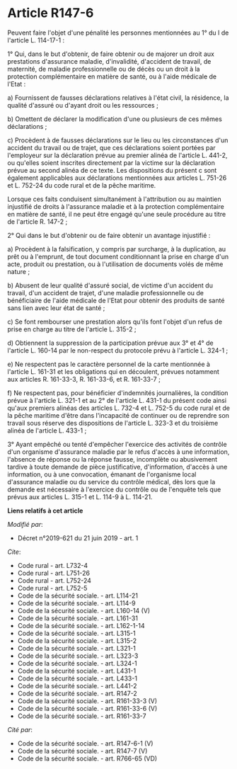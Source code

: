 # Article R147-6

Peuvent faire l'objet d'une pénalité les personnes mentionnées au 1° du I de l'article L. 114-17-1 : 

1° Qui, dans le but d'obtenir, de faire obtenir ou de majorer un droit aux prestations d'assurance maladie, d'invalidité,
d'accident de travail, de maternité, de maladie professionnelle ou de décès ou un droit à la protection complémentaire en
matière de santé, ou à l'aide médicale de l'Etat : 

a) Fournissent de fausses déclarations relatives à l'état civil, la résidence, la qualité d'assuré ou d'ayant droit ou les
ressources ; 

b) Omettent de déclarer la modification d'une ou plusieurs de ces mêmes déclarations ; 

c) Procèdent à de fausses déclarations sur le lieu ou les circonstances d'un accident du travail ou de trajet, que ces
déclarations soient portées par l'employeur sur la déclaration prévue au premier alinéa de l'article L. 441-2, ou qu'elles
soient inscrites directement par la victime sur la déclaration prévue au second alinéa de ce texte. Les dispositions du
présent c sont également applicables aux déclarations mentionnées aux articles L. 751-26 et L. 752-24 du code rural et de la
pêche maritime. 

Lorsque ces faits conduisent simultanément à l'attribution ou au maintien injustifié de droits à l'assurance maladie et à la
protection complémentaire en matière de santé, il ne peut être engagé qu'une seule procédure au titre de l'article R.
147-2 ; 

2° Qui dans le but d'obtenir ou de faire obtenir un avantage injustifié : 

a) Procèdent à la falsification, y compris par surcharge, à la duplication, au prêt ou à l'emprunt, de tout document
conditionnant la prise en charge d'un acte, produit ou prestation, ou à l'utilisation de documents volés de même nature ; 

b) Abusent de leur qualité d'assuré social, de victime d'un accident du travail, d'un accident de trajet, d'une maladie
professionnelle ou de bénéficiaire de l'aide médicale de l'Etat pour obtenir des produits de santé sans lien avec leur état
de santé ; 

c) Se font rembourser une prestation alors qu'ils font l'objet d'un refus de prise en charge au titre de l'article L.
315-2 ; 

d) Obtiennent la suppression de la participation prévue aux 3° et 4° de l'article L. 160-14 par le non-respect du protocole
prévu à l'article L. 324-1 ; 

e) Ne respectent pas le caractère personnel de la carte mentionnée à l'article L. 161-31 et les obligations qui en découlent,
prévues notamment aux articles R. 161-33-3, R. 161-33-6, et R. 161-33-7 ; 

f) Ne respectent pas, pour bénéficier d'indemnités journalières, la condition prévue à l'article L. 321-1 et au 2° de
l'article L. 431-1 du présent code ainsi qu'aux premiers alinéas des articles L. 732-4 et L. 752-5 du code rural et de la
pêche maritime d'être dans l'incapacité de continuer ou de reprendre son travail sous réserve des dispositions de l'article
L. 323-3 et du troisième alinéa de l'article L. 433-1 ; 

3° Ayant empêché ou tenté d'empêcher l'exercice des activités de contrôle d'un organisme d'assurance maladie par le refus
d'accès à une information, l'absence de réponse ou la réponse fausse, incomplète ou abusivement tardive à toute demande de
pièce justificative, d'information, d'accès à une information, ou à une convocation, émanant de l'organisme local d'assurance
maladie ou du service du contrôle médical, dès lors que la demande est nécessaire à l'exercice du contrôle ou de l'enquête
tels que prévus aux articles L. 315-1 et L. 114-9 à L. 114-21.

**Liens relatifs à cet article**

_Modifié par_:

  - Décret n°2019-621 du 21 juin 2019 - art. 1

_Cite_:

  - Code rural - art. L732-4
  - Code rural - art. L751-26
  - Code rural - art. L752-24
  - Code rural - art. L752-5
  - Code de la sécurité sociale. - art. L114-21
  - Code de la sécurité sociale. - art. L114-9
  - Code de la sécurité sociale. - art. L160-14 (V)
  - Code de la sécurité sociale. - art. L161-31
  - Code de la sécurité sociale. - art. L162-1-14
  - Code de la sécurité sociale. - art. L315-1
  - Code de la sécurité sociale. - art. L315-2
  - Code de la sécurité sociale. - art. L321-1
  - Code de la sécurité sociale. - art. L323-3
  - Code de la sécurité sociale. - art. L324-1
  - Code de la sécurité sociale. - art. L431-1
  - Code de la sécurité sociale. - art. L433-1
  - Code de la sécurité sociale. - art. L441-2
  - Code de la sécurité sociale. - art. R147-2
  - Code de la sécurité sociale. - art. R161-33-3 (V)
  - Code de la sécurité sociale. - art. R161-33-6 (V)
  - Code de la sécurité sociale. - art. R161-33-7

_Cité par_:

  - Code de la sécurité sociale. - art. R147-6-1 (V)
  - Code de la sécurité sociale. - art. R147-7 (V)
  - Code de la sécurité sociale. - art. R766-65 (VD)
